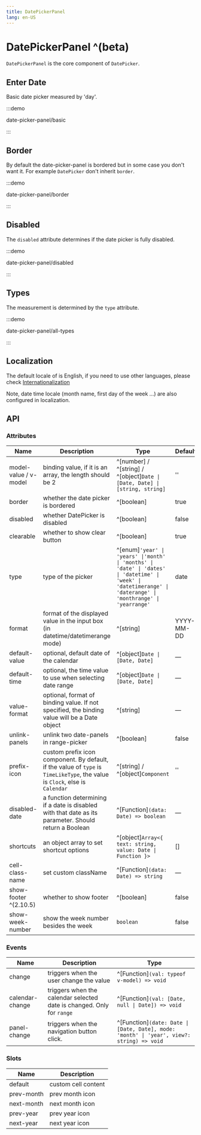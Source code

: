 ```yaml
---
title: DatePickerPanel
lang: en-US
---
```


# DatePickerPanel ^(beta)

`DatePickerPanel` is the core component of `DatePicker`.

## Enter Date

Basic date picker measured by 'day'.

:::demo

date-picker-panel/basic

:::

## Border

By default the date-picker-panel is bordered but in some case you don't want it.
For example `DatePicker` don't inherit `border`.

:::demo

date-picker-panel/border

:::

## Disabled

The `disabled` attribute determines if the date picker is fully disabled.

:::demo

date-picker-panel/disabled

:::

## Types

The measurement is determined by the `type` attribute.

:::demo

date-picker-panel/all-types

:::

## Localization

The default locale of is English, if you need to use other languages, please check [Internationalization](/en-US/guide/i18n)

Note, date time locale (month name, first day of the week ...) are also configured in localization.

## API

### Attributes

| Name                  | Description                                                                                                                  | Type                                                                                                                                                           | Default    |
| --------------------- | ---------------------------------------------------------------------------------------------------------------------------- | -------------------------------------------------------------------------------------------------------------------------------------------------------------- | ---------- |
| model-value / v-model | binding value, if it is an array, the length should be 2                                                                     | ^[number] / ^[string] / ^[object]`Date \| [Date, Date] \| [string, string]`                                                                                    | ''         |
| border                | whether the date picker is bordered                                                                                          | ^[boolean]                                                                                                                                                     | true       |
| disabled              | whether DatePicker is disabled                                                                                               | ^[boolean]                                                                                                                                                     | false      |
| clearable             | whether to show clear button                                                                                                 | ^[boolean]                                                                                                                                                     | true       |
| type                  | type of the picker                                                                                                           | ^[enum]`'year' \| 'years' \|'month' \| 'months' \| 'date' \| 'dates' \| 'datetime' \| 'week' \| 'datetimerange' \| 'daterange' \| 'monthrange' \| 'yearrange'` | date       |
| format                | format of the displayed value in the input box (in datetime/datetimerange mode)                                              | ^[string]                                                                                                                                                      | YYYY-MM-DD |
| default-value         | optional, default date of the calendar                                                                                       | ^[object]`Date \| [Date, Date]`                                                                                                                                | —          |
| default-time          | optional, the time value to use when selecting date range                                                                    | ^[object]`Date \| [Date, Date]`                                                                                                                                | —          |
| value-format          | optional, format of binding value. If not specified, the binding value will be a Date object                                 | ^[string]                                                                                                                                                      | —          |
| unlink-panels         | unlink two date-panels in range-picker                                                                                       | ^[boolean]                                                                                                                                                     | false      |
| prefix-icon           | custom prefix icon component. By default, if the value of `type` is `TimeLikeType`, the value is `Clock`, else is `Calendar` | ^[string] / ^[object]`Component`                                                                                                                               | ''         |
| disabled-date         | a function determining if a date is disabled with that date as its parameter. Should return a Boolean                        | ^[Function]`(data: Date) => boolean`                                                                                                                           | —          |
| shortcuts             | an object array to set shortcut options                                                                                      | ^[object]`Array<{ text: string, value: Date \| Function }>`                                                                                                    | []         |
| cell-class-name       | set custom className                                                                                                         | ^[Function]`(data: Date) => string`                                                                                                                            | —          |
| show-footer ^(2.10.5) | whether to show footer                                                                                                       | ^[boolean]                                                                                                                                                     | false      |
| show-week-number      | show the week number besides the week                                                                                        | `boolean`                                                                                                                                                      | false      |

### Events

| Name            | Description                                                           | Type                                                                                      |
| --------------- | --------------------------------------------------------------------- | ----------------------------------------------------------------------------------------- |
| change          | triggers when the user change the value                               | ^[Function]`(val: typeof v-model) => void`                                                |
| calendar-change | triggers when the calendar selected date is changed. Only for `range` | ^[Function]`(val: [Date, null \| Date]) => void`                                          |
| panel-change    | triggers when the navigation button click.                            | ^[Function]`(date: Date \| [Date, Date], mode: 'month' \| 'year', view?: string) => void` |

### Slots

| Name       | Description         |
| ---------- | ------------------- |
| default    | custom cell content |
| prev-month | prev month icon     |
| next-month | next month icon     |
| prev-year  | prev year icon      |
| next-year  | next year icon      |
